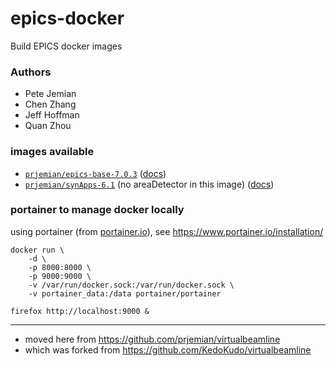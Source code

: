 # epics-docker
Build EPICS docker images

### Authors

* Pete Jemian
* Chen Zhang
* Jeff Hoffman
* Quan Zhou

### images available

* [`prjemian/epics-base-7.0.3`](https://hub.docker.com/r/prjemian/epics-base-7.0.3/tags) ([docs](n2_epics_base/README.md))
* [`prjemian/synApps-6.1`](https://hub.docker.com/r/prjemian/synapps-6.1/tags) (no areaDetector in this image) ([docs](n3_synApps/README.md))

### portainer to manage docker locally
using portainer (from [portainer.io](https://portainer.io)), 
see https://www.portainer.io/installation/

    docker run \
        -d \
        -p 8000:8000 \
        -p 9000:9000 \
        -v /var/run/docker.sock:/var/run/docker.sock \
        -v portainer_data:/data portainer/portainer

    firefox http://localhost:9000 &

----

* moved here from https://github.com/prjemian/virtualbeamline
* which was forked from https://github.com/KedoKudo/virtualbeamline
